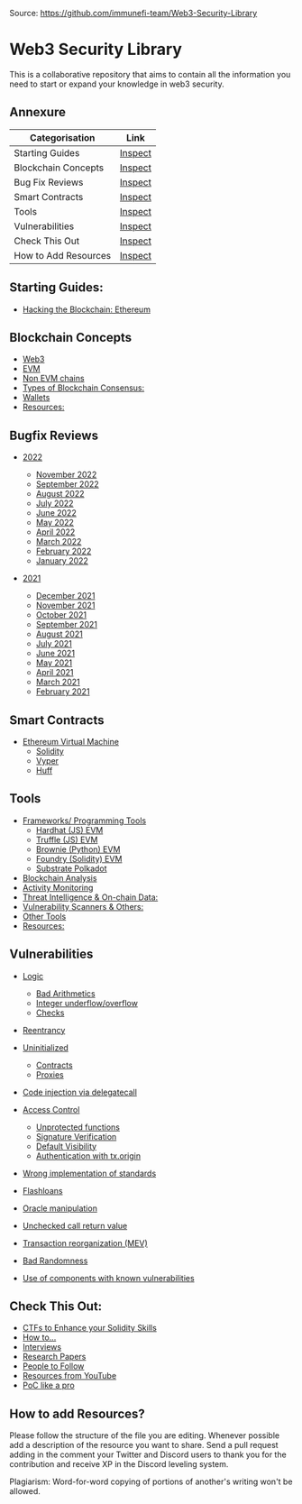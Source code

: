 Source: https://github.com/immunefi-team/Web3-Security-Library

# Web3 Security Library
This is a collaborative repository that aims to contain all the information you need to start or expand your knowledge in web3 security.

## Annexure

|       Categorisation       | Link |
| -------------------------- | --------
| Starting Guides            | [Inspect](#starting-guides)
| Blockchain Concepts        | [Inspect](#blockchain-concepts)         
| Bug Fix Reviews            | [Inspect](#bugfix-reviews) 
| Smart Contracts            | [Inspect](#smart-contracts)
| Tools                      | [Inspect](#tools)
| Vulnerabilities            | [Inspect](#vulnerabilities)
| Check This Out             | [Inspect](#check-this-out)
| How to Add Resources       | [Inspect](#how-to-add-resources)

## Starting Guides:
 - [Hacking the Blockchain: Ethereum](https://medium.com/immunefi/hacking-the-blockchain-an-ultimate-guide-4f34b33c6e8b)


## Blockchain Concepts
  - [Web3](Blockchain%20Concepts/README.md#web3)
  - [EVM](Blockchain%20Concepts/README.md#evm)
  - [Non EVM chains](Blockchain%20Concepts/README.md#non-evm-chains)
  - [Types of Blockchain Consensus:](Blockchain%20Concepts/README.md#types-of-blockchain-consensus)
  - [Wallets](Blockchain%20Concepts/README.md#wallets)
  - [Resources:](Blockchain%20Concepts/README.md#resources)

## Bugfix Reviews

- [2022](BugFixReviews/README.md#2022)
    - [November 2022](BugFixReviews/README.md#november-2022)
    - [September 2022](BugFixReviews/README.md#september-2022)
    - [August 2022](BugFixReviews/README.md#august-2022)
    - [July 2022](BugFixReviews/README.md#july-2022)
    - [June 2022](BugFixReviews/README.md#june-2022)
    - [May 2022](BugFixReviews/README.md#may-2022)
    - [April 2022](BugFixReviews/README.md#april-2022)
    - [March 2022](BugFixReviews/README.md#march-2022)
    - [February 2022](BugFixReviews/README.md#february-2022)
    - [January 2022](BugFixReviews/README.md#january-2022)

- [2021](BugFixReviews/README.md#2021)

    - [December 2021](BugFixReviews/README.md#december-2021)
    - [November 2021](BugFixReviews/README.md#november-2021)
    - [October 2021](BugFixReviews/README.md#october-2021)
    - [September 2021](BugFixReviews/README.md#september-2021)
    - [August 2021](BugFixReviews/README.md#august-2021)
    - [July 2021](BugFixReviews/README.md#july-2021)
    - [June 2021](BugFixReviews/README.md#june-2021)
    - [May 2021](BugFixReviews/README.md#may-2021)
    - [April 2021](BugFixReviews/README.md#april-2021)
    - [March 2021](BugFixReviews/README.md#march-2021)
    - [February 2021](BugFixReviews/README.md#february-2021)
  
## Smart Contracts

  - [Ethereum Virtual Machine](Smart%20Contracts/README.md#ethereum-virtual-machine)
    - [Solidity](Smart%20Contracts/README.md#solidity)
    - [Vyper](Smart%20Contracts/README.md#vyper)
    - [Huff](Smart%20Contracts/README.md#huff)

## Tools
- [Frameworks/ Programming Tools](Tools/README.md#frameworks-programming-tools)
  - [Hardhat (JS) EVM](Tools/README.md#hardhat-js-evm)
  - [Truffle (JS) EVM](Tools/README.md#truffle-js-evm)
  - [Brownie (Python) EVM](Tools/README.md#brownie-python-evm)
  - [Foundry (Solidity) EVM](Tools/README.md#foundry-solidity-evm)
  - [Substrate Polkadot](Tools/README.md#substrate-polkadot)
- [Blockchain Analysis](Tools/README.md#blockchain-analysis)
- [Activity Monitoring](Tools/README.md#activity-monitoring)
- [Threat Intelligence & On-chain Data:](Tools/README.md#threat-intelligence--on-chain-data)
- [Vulnerability Scanners & Others:](Tools/README.md#vulnerability-scanners--others)
- [Other Tools](Tools/README.md#other-tools)
- [Resources:](Tools/README.md#resources)


## Vulnerabilities
  - [Logic](Vulnerabilities/README.md#logic)

    - [Bad Arithmetics](Vulnerabilities/README.md#--bad-arithmetics)
    - [Integer underflow/overflow](Vulnerabilities/README.md#--integer-underflowoverflow)
    - [Checks](Vulnerabilities/README.md#--checks)
  - [Reentrancy](Vulnerabilities/README.md#reentrancy)
  - [Uninitialized](Vulnerabilities/README.md#uninitialized)
    - [Contracts](Vulnerabilities/README.md#--contracts)
    - [Proxies](Vulnerabilities/README.md#--proxies)
  - [Code injection via delegatecall](Vulnerabilities/README.md#code-injection-via-delegatecall)
  - [Access Control](Vulnerabilities/README.md#access-control)
    - [Unprotected functions](Vulnerabilities/README.md#--unprotected-functions)
    - [Signature Verification](Vulnerabilities/README.md#--signature-verification)
    - [Default Visibility](Vulnerabilities/README.md#--default-visibility)
    - [Authentication with tx.origin](Vulnerabilities/README.md#--authentication-with-txorigin)
  - [Wrong implementation of standards](Vulnerabilities/README.md#wrong-implementation-of-standards)
  - [Flashloans](Vulnerabilities/README.md#flashloans)
  - [Oracle manipulation](Vulnerabilities/README.md#oracle-manipulation)
  - [Unchecked call return value](Vulnerabilities/README.md#unchecked-call-return-value)
  - [Transaction reorganization (MEV)](Vulnerabilities/README.md#transaction-reorganization-mev)
  - [Bad Randomness](Vulnerabilities/README.md#bad-randomness)
  - [Use of components with known vulnerabilities](Vulnerabilities/README.md#use-of-components-with-known-vulnerabilities)
 
 ## Check This Out:
 - [CTFs to Enhance your Solidity Skills](Check%20This%20Out/README.md#ctfs-to-enhance-your-solidity-skills)
- [How to...](Check%20This%20Out/README.md#how-to)
- [Interviews](Check%20This%20Out/README.md#interviews)
- [Research Papers](Check%20This%20Out/README.md#research-papers)
- [People to Follow](Check%20This%20Out/README.md#people-to-follow)
- [Resources from YouTube](Check%20This%20Out/README.md#resources-from-youtube)
- [PoC like a pro](Check%20This%20Out/README.md#poc-like-a-pro)



 ## How to add Resources?
  Please follow the structure of the file you are editing. Whenever possible add a description of the resource you want to share. Send a pull request adding in the comment your Twitter and Discord users to thank you for the contribution and receive XP in the Discord leveling system.
  
  Plagiarism: Word-for-word copying of portions of another's writing won't be allowed.
